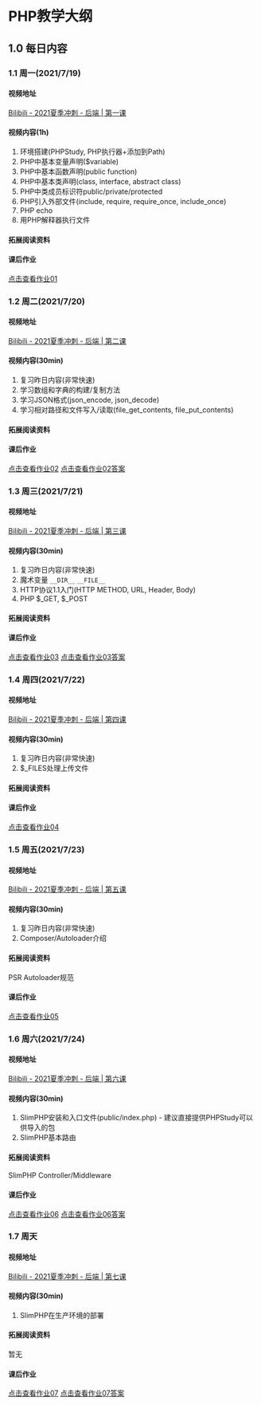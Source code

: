# PHP教学大纲

## 1.0 每日内容
### 1.1 周一(2021/7/19)

#### 视频地址

[Bilibili - 2021夏季冲刺 - 后端 \| 第一课](https://www.bilibili.com/video/BV1Vv411E7zB)

#### 视频内容(1h)

1. 环境搭建(PHPStudy, PHP执行器+添加到Path)
2. PHP中基本变量声明($variable)
3. PHP中基本函数声明(public function)
4. PHP中基本类声明(class, interface, abstract class)
5. PHP中类成员标识符public/private/protected
6. PHP引入外部文件(include, require, require_once, include_once)
7. PHP echo
8. 用PHP解释器执行文件

#### 拓展阅读资料

#### 课后作业

[点击查看作业01](../HWs/Backend/HW01/README.md)

### 1.2 周二(2021/7/20)

#### 视频地址

[Bilibili - 2021夏季冲刺 - 后端 \| 第二课](https://www.bilibili.com/video/BV1o54y1E79s)

#### 视频内容(30min)

1. 复习昨日内容(非常快速)
2. 学习数组和字典的构建/复制方法
3. 学习JSON格式(json_encode, json_decode)
4. 学习相对路径和文件写入/读取(file_get_contents, file_put_contents)

#### 拓展阅读资料

#### 课后作业

[点击查看作业02](../HWs/Backend/HW02/README.md)
[点击查看作业02答案](../HWs/Backend/HW02/Answer.md)

### 1.3 周三(2021/7/21)

#### 视频地址

[Bilibili - 2021夏季冲刺 - 后端 \| 第三课](https://www.bilibili.com/video/BV1VM4y1T7sL)

#### 视频内容(30min)

1. 复习昨日内容(非常快速)
2. 魔术变量 `__DIR__` `__FILE__`
3. HTTP协议1.1入门(HTTP METHOD, URL, Header, Body)
4. PHP $_GET, $_POST

#### 拓展阅读资料

#### 课后作业

[点击查看作业03](../HWs/Backend/HW03/README.md)
[点击查看作业03答案](../HWs/Backend/HW03/Answer.md)

### 1.4 周四(2021/7/22)

#### 视频地址

[Bilibili - 2021夏季冲刺 - 后端 \| 第四课](https://www.bilibili.com/video/BV18w41197vB)

#### 视频内容(30min)

1. 复习昨日内容(非常快速)
2. $_FILES处理上传文件

#### 拓展阅读资料

#### 课后作业

[点击查看作业04](../HWs/Backend/HW04/README.md)

### 1.5 周五(2021/7/23)

#### 视频地址

[Bilibili - 2021夏季冲刺 - 后端 \| 第五课](https://www.bilibili.com/video/BV1BL411H7Jy)

#### 视频内容(30min)

1. 复习昨日内容(非常快速)
2. Composer/Autoloader介绍

#### 拓展阅读资料
PSR Autoloader规范

#### 课后作业

[点击查看作业05](../HWs/Backend/HW05/README.md)

### 1.6 周六(2021/7/24)

#### 视频地址

[Bilibili - 2021夏季冲刺 - 后端 \| 第六课](https://www.bilibili.com/video/BV1x54y1E7KJ)

#### 视频内容(30min)
1. SlimPHP安装和入口文件(public/index.php) - 建议直接提供PHPStudy可以供导入的包
2. SlimPHP基本路由

#### 拓展阅读资料
SlimPHP Controller/Middleware

#### 课后作业

[点击查看作业06](../HWs/Backend/HW06/README.md)
[点击查看作业06答案](../HWs/Backend/HW06/Answer.md)

### 1.7 周天
#### 视频地址

[Bilibili - 2021夏季冲刺 - 后端 \| 第七课](https://www.bilibili.com/video/BV12v411n7V3)

#### 视频内容(30min)

1. SlimPHP在生产环境的部署

#### 拓展阅读资料
暂无

#### 课后作业

[点击查看作业07](../HWs/Backend/HW07/README.md)
[点击查看作业07答案](../HWs/Backend/HW07/Answer.md)